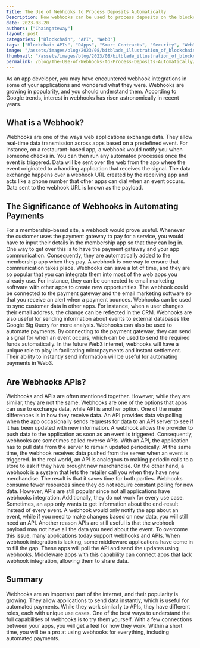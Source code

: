 ```yaml
---
Title: The Use of Webhooks to Process Deposits Automatically
Description: How webhooks can be used to process deposits on the blockchain automatically to improve efficiency, and speed. 
date: 2023-08-20
authors: ["Chaingateway"]
layout: post
categories: ["Blockchain", "API", "Web3"]
tags: ["Blockchain APIs", "DApps", "Smart Contracts", "Security", "Web3", "Web3 Future", "Decentralized Web3", "Webhooks"]
image: "/assets/images/blog/2023/08/bitblade_illustration_of_blockchain_colors_like_image_style_lik_2.png"
thumbnail: "/assets/images/blog/2023/08/bitblade_illustration_of_blockchain_colors_like_image_style_lik_2.png"
permalink: /blog/The-Use-of-Webhooks-to-Process-Deposits-Automatically/
---
```

As an app developer, you may have encountered webhook integrations in some of your applications and wondered what they were.
Webhooks are growing in popularity, and you should understand them. According to Google trends, interest in webhooks has risen astronomically in recent years.
## What is a Webhook?
Webhooks are one of the ways web applications exchange data. They allow real-time data transmission across apps based on a predefined event. For instance, on a restaurant-based app, a webhook would notify you when someone checks in. You can then run any automated processes once the event is triggered. Data will be sent over the web from the app where the event originated to a handling application that receives the signal.
The data exchange happens over a webhook URL created by the receiving app and acts like a phone number that other apps can dial when an event occurs. Data sent to the webhook URL is known as the payload.
## The Significance of Webhooks in Automating Payments  
For a membership-based site, a webhook would prove useful. Whenever the customer uses the payment gateway to pay for a service, you would have to input their details in the membership app so that they can log in. One way to get over this is to have the payment gateway and your app communication. Consequently, they are automatically added to the membership app when they pay. A webhook is one way to ensure that communication takes place.
Webhooks can save a lot of time, and they are so popular that you can integrate them into most of the web apps you already use. For instance, they can be connected to email marketing software with other apps to create new opportunities.
The webhook could be connected to the payment gateway and the email marketing software so that you receive an alert when a payment bounces. Webhooks can be used to sync customer data in other apps. For instance, when a user changes their email address, the change can be reflected in the CRM. Webhooks are also useful for sending information about events to external databases like Google Big Query for more analysis.
Webhooks can also be used to automate payments. By connecting to the payment gateway, they can send a signal for when an event occurs, which can be used to send the required funds automatically. In the future Web3 internet, webhooks will have a unique role to play in facilitating micropayments and instant settlement. Their ability to instantly send information will be useful for automating payments in Web3.
## Are Webhooks APIs?
Webhooks and APIs are often mentioned together. However, while they are similar, they are not the same. Webhooks are one of the options that apps can use to exchange data, while API is another option. One of the major differences is in how they receive data.
An API provides data via polling when the app occasionally sends requests for data to an API server to see if it has been updated with new information. A webhook allows the provider to push data to the application as soon as an event is triggered. Consequently, webhooks are sometimes called reverse APIs.
With an API, the application has to pull data from the server to remain updated periodically. At the same time, the webhook receives data pushed from the server when an event is triggered. In the real world, an API is analogous to making periodic calls to a store to ask if they have brought new merchandise. On the other hand, a webhook is a system that lets the retailer call you when they have new merchandise. The result is that it saves time for both parties. Webhooks consume fewer resources since they do not require constant polling for new data.
However, APIs are still popular since not all applications have webhooks integration. Additionally, they do not work for every use case. Sometimes, an app only wants to get information about the end-result instead of every event.
A webhook would only notify the app about an event, while if you need to make changes based on new data, you will still need an API. Another reason APIs are still useful is that the webhook payload may not have all the data you need about the event. To overcome this issue, many applications today support webhooks and APIs.
When webhook integration is lacking, some middleware applications have come in to fill the gap. These apps will poll the API and send the updates using webhooks. Middleware apps with this capability can connect apps that lack webhook integration, allowing them to share data.
## Summary
Webhooks are an important part of the internet, and their popularity is growing. They allow applications to send data instantly, which is useful for automated payments. While they work similarly to APIs, they have different roles, each with unique use cases. One of the best ways to understand the full capabilities of webhooks is to try them yourself. With a few connections between your apps, you will get a feel for how they work. Within a short time, you will be a pro at using webhooks for everything, including automated payments.
